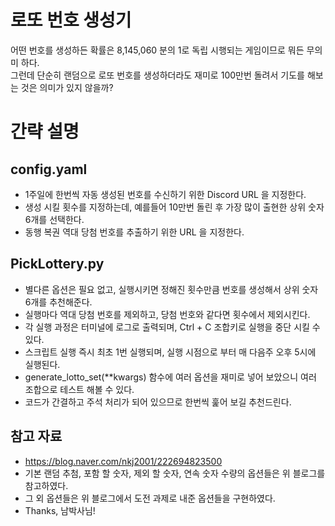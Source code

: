 # 로또 번호 생성기
어떤 번호를 생성하든 확률은 8,145,060 분의 1로 독립 시행되는 게임이므로 뭐든 무의미 하다. <br/>
그런데 단순히 랜덤으로 로또 번호를 생성하더라도 재미로 100만번 돌려서 기도를 해보는 것은 의미가 있지 않을까? <br/>

# 간략 설명
## config.yaml
* 1주일에 한번씩 자동 생성된 번호를 수신하기 위한 Discord URL 을 지정한다.
* 생성 시킬 횟수를 지정하는데, 예를들어 10만번 돌린 후 가장 많이 출현한 상위 숫자 6개를 선택한다.
* 동행 복권 역대 당첨 번호를 추출하기 위한 URL 을 지정한다.

## PickLottery.py
* 별다른 옵션은 필요 없고, 실행시키면 정해진 횟수만큼 번호를 생성해서 상위 숫자 6개를 추천해준다.
* 실행마다 역대 당첨 번호를 제외하고, 당첨 번호와 같다면 횟수에서 제외시킨다.
* 각 실행 과정은 터미널에 로그로 출력되며, Ctrl + C 조합키로 실행을 중단 시킬 수 있다.
* 스크립트 실행 즉시 최초 1번 실행되며, 실행 시점으로 부터 매 다음주 오후 5시에 실행된다.
* generate_lotto_set(**kwargs) 함수에 여러 옵션을 재미로 넣어 보았으니 여러 조합으로 테스트 해볼 수 있다.
* 코드가 간결하고 주석 처리가 되어 있으므로 한번씩 훑어 보길 추천드린다.

## 참고 자료
* https://blog.naver.com/nkj2001/222694823500
* 기본 랜덤 추첨, 포함 할 숫자, 제외 할 숫자, 연속 숫자 수량의 옵션들은 위 블로그를 참고하였다.
* 그 외 옵션들은 위 블로그에서 도전 과제로 내준 옵션들을 구현하였다.
* Thanks, 남박사님!
